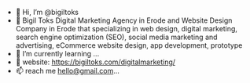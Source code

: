 - 👋 Hi, I’m @bigiltoks
- 👀 Bigil Toks Digital Marketing Agency in Erode and Website Design Company in Erode that specializing in web design, digital marketing, search engine optimization (SEO), social media marketing and advertising, eCommerce website design, app development, prototype
- 🌱 I’m currently learning ...
- 💞️ website: https://bigiltoks.com/digitalmarketing/
- 📫 reach me hello@gmail.com...

<!---
bigiltoks/bigiltoks is a ✨ special ✨ repository because its `README.md` (this file) appears on your GitHub profile.
You can click the Preview link to take a look at your changes.
--->

